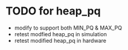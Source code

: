 # TODO for heap_pq
- modify to support both MIN_PQ & MAX_PQ
- retest modfied heap_pq in simulation
- retest modified heap_pq in hardware
